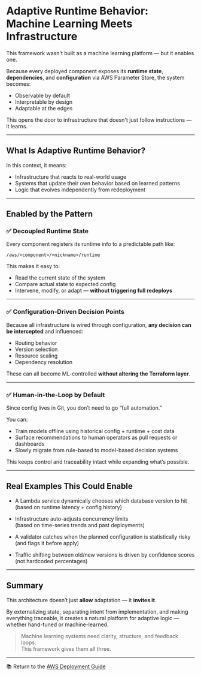 # Adaptive Runtime Behavior: Machine Learning Meets Infrastructure

This framework wasn't built as a machine learning platform — but it enables one.

Because every deployed component exposes its **runtime state**, **dependencies**, and **configuration** via AWS Parameter Store, the system becomes:

- Observable by default  
- Interpretable by design  
- Adaptable at the edges  

This opens the door to infrastructure that doesn't just follow instructions — it learns.

---

## What Is Adaptive Runtime Behavior?

In this context, it means:

- Infrastructure that reacts to real-world usage
- Systems that update their own behavior based on learned patterns
- Logic that evolves independently from redeployment

---

## Enabled by the Pattern

### ✅ Decoupled Runtime State

Every component registers its runtime info to a predictable path like:

```
/aws/<component>/<nickname>/runtime
```

This makes it easy to:

- Read the current state of the system
- Compare actual state to expected config
- Intervene, modify, or adapt — **without triggering full redeploys**

---

### ✅ Configuration-Driven Decision Points

Because all infrastructure is wired through configuration, **any decision can be intercepted** and influenced:

- Routing behavior
- Version selection
- Resource scaling
- Dependency resolution

These can all become ML-controlled **without altering the Terraform layer**.

---

### ✅ Human-in-the-Loop by Default

Since config lives in Git, you don’t need to go “full automation.”

You can:

- Train models offline using historical config + runtime + cost data
- Surface recommendations to human operators as pull requests or dashboards
- Slowly migrate from rule-based to model-based decision systems

This keeps control and traceability intact while expanding what’s possible.

---

## Real Examples This Could Enable

- A Lambda service dynamically chooses which database version to hit  
  (based on runtime latency + config history)

- Infrastructure auto-adjusts concurrency limits  
  (based on time-series trends and past deployments)

- A validator catches when the planned configuration is statistically risky  
  (and flags it before apply)

- Traffic shifting between old/new versions is driven by confidence scores  
  (not hardcoded percentages)

---

## Summary

This architecture doesn’t just **allow** adaptation — it **invites it**.

By externalizing state, separating intent from implementation, and making everything traceable, it creates a natural platform for adaptive logic — whether hand-tuned or machine-learned.

> Machine learning systems need clarity, structure, and feedback loops.  
> This framework gives them all three.

---

📚 Return to the [AWS Deployment Guide](../README.md)
